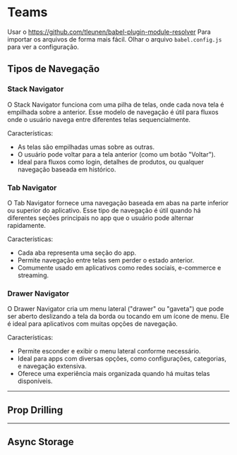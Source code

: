 # Teams

Usar o https://github.com/tleunen/babel-plugin-module-resolver
Para importar os arquivos de forma mais fácil. Olhar o arquivo `babel.config.js` para ver a configuração.

## Tipos de Navegação

### Stack Navigator

O Stack Navigator funciona com uma pilha de telas, onde cada nova tela é empilhada sobre a anterior. Esse modelo de navegação é útil para fluxos onde o usuário navega entre diferentes telas sequencialmente.

Características:

- As telas são empilhadas umas sobre as outras.
- O usuário pode voltar para a tela anterior (como um botão "Voltar").
- Ideal para fluxos como login, detalhes de produtos, ou qualquer navegação baseada em histórico.

### Tab Navigator

O Tab Navigator fornece uma navegação baseada em abas na parte inferior ou superior do aplicativo. Esse tipo de navegação é útil quando há diferentes seções principais no app que o usuário pode alternar rapidamente.

Características:

- Cada aba representa uma seção do app.
- Permite navegação entre telas sem perder o estado anterior.
- Comumente usado em aplicativos como redes sociais, e-commerce e streaming.

### Drawer Navigator

O Drawer Navigator cria um menu lateral ("drawer" ou "gaveta") que pode ser aberto deslizando a tela da borda ou tocando em um ícone de menu. Ele é ideal para aplicativos com muitas opções de navegação.

Características:

- Permite esconder e exibir o menu lateral conforme necessário.
- Ideal para apps com diversas opções, como configurações, categorias, e navegação extensiva.
- Oferece uma experiência mais organizada quando há muitas telas disponíveis.

---

## Prop Drilling

---

## Async Storage
